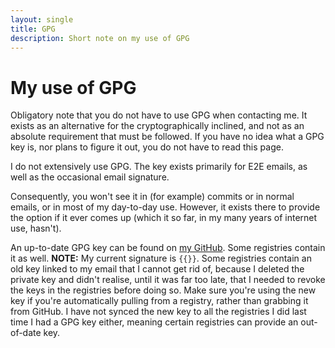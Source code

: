 ```yaml
---
layout: single
title: GPG
description: Short note on my use of GPG
---
```


# My use of GPG

Obligatory note that you do not have to use GPG when contacting me. It exists as an alternative for the cryptographically inclined, and not as an absolute requirement that must be followed. If you have no idea what a GPG key is, nor plans to figure it out, you do not have to read this page.

I do not extensively use GPG. The key exists primarily for E2E emails, as well as the occasional email signature.

Consequently, you won't see it in (for example) commits or in normal emails, or in most of my day-to-day use. However, it exists there to provide the option if it ever comes up (which it so far, in my many years of internet use, hasn't).

An up-to-date GPG key can be found on [my GitHub](//github.com/LunarWatcher.gpg). Some registries contain it as well. **NOTE:** My current signature is <code>{{<site-param gpg-signature>}}</code>. Some registries contain an old key linked to my email that I cannot get rid of, because I deleted the private key and didn't realise, until it was far too late, that I needed to revoke the keys in the registries before doing so. Make sure you're using the new key if you're automatically pulling from a registry, rather than grabbing it from GitHub. I have not synced the new key to all the registries I did last time I had a GPG key either, meaning certain registries can provide an out-of-date key.

